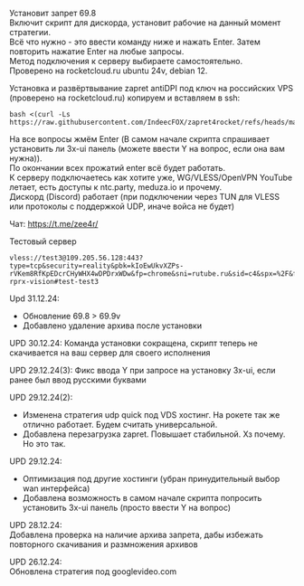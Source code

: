 Установит запрет 69.8  
Включит скрипт для дискорда, установит рабочие на данный момент стратегии.  
Всё что нужно - это ввести команду ниже и нажать Enter. Затем повторить нажатие Enter на любые запросы.  
Метод подключения к серверу выбираете самостоятельно.  
Проверено на rocketcloud.ru ubuntu 24v, debian 12.  
  
Установка и развёртвывание zapret antiDPI под ключ на российских VPS (проверено на rocketcloud.ru) копируем и вставляем в ssh:  
```
bash <(curl -Ls https://raw.githubusercontent.com/IndeecFOX/zapret4rocket/refs/heads/master/fast_install.sh)
```  
На все вопросы жмём Enter (В самом начале скрипта спрашивает установить ли 3x-ui панель (можете ввести Y на вопрос, если она вам нужна)).   
По окончании всех прожатий enter всё будет работать.   
К серверу подключаетесь как хотите уже, WG/VLESS/OpenVPN YouTube летает, есть доступы к ntc.party, meduza.io и прочему.  
Дискорд (Discord) работает (при подключении через TUN для VLESS или протоколы с поддержкой UDP, иначе войса не будет)  
  
Чат: https://t.me/zee4r/

Тестовый сервер
```
vless://test3@109.205.56.128:443?type=tcp&security=reality&pbk=kIoEwUkvXZPs-rVKem8RfKpEDcrCHyWHX4wDPDrxWDw&fp=chrome&sni=rutube.ru&sid=c4&spx=%2F&flow=xtls-rprx-vision#test-test3
```
Upd 31.12.24:
- Обновление 69.8 > 69.9v 
- Добавлено удаление архива после установки
  
UPD 30.12.24: Команда установки сокращена, скрипт теперь не скачивается на ваш сервер для своего исполнения  
  
UPD 29.12.24(3): Фикс ввода Y при запросе на установку 3x-ui, если ранее был ввод русскими буквами  
  
UPD 29.12.24(2):
- Изменена стратегия udp quick под VDS хостинг. На рокете так же отлично работает. Будем считать универсальной.  
- Добавлена перезагрузка zapret. Повышает стабильной. Хз почему. Но это так.  
  
UPD 29.12.24:
- Оптимизация под другие хостинги (убран принудительный выбор wan интерфейса)  
- Добавлена возможность в самом начале скрипта попросить установить 3x-ui панель (просто ввести Y на вопрос)  
  
UPD 28.12.24:  
Добавлена проверка на наличие архива запрета, дабы избежать повторного скачивания и размножения архивов  
  
UPD 26.12.24:  
Обновлена стратегия под googlevideo.com 
